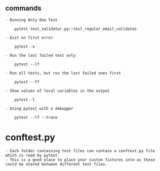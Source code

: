 ## commands

    - Running Only One Test

        pytest test_validator.py::test_regular_email_validates

    - Exit on first error

        pytest -x

    - Run the last failed test only

        pytest --lf

    - Run all tests, but run the last failed ones first

        pytest --ff

    - Show values of local variables in the output

        pytest -l

    - Using pytest with a debugger

        pytest --lf --trace

# conftest.py

    - Each folder containing test files can contain a conftest.py file which is read by pytest.
    - This is a good place to place your custom fixtures into as these could be shared between different test files.
